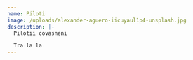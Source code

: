 ```yaml
---
name: Piloti
image: /uploads/alexander-aguero-iicuyaul1p4-unsplash.jpg
description: |-
  Pilotii covasneni

  Tra la la
---
```


